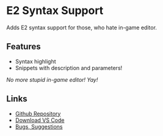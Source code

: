 # E2 Syntax Support

Adds E2 syntax support for those, who hate in-game editor.

## Features
- Syntax highlight
- Snippets with description and parameters!

*No more stupid in-game editor! Yay!*

## Links

- [Github Repository](https://github.com/DjHaski/VSCode-E2)
- [Download VS Code](https://code.visualstudio.com/)
- [Bugs, Suggestions](https://github.com/DjHaski/VSCode-E2/issues/)

